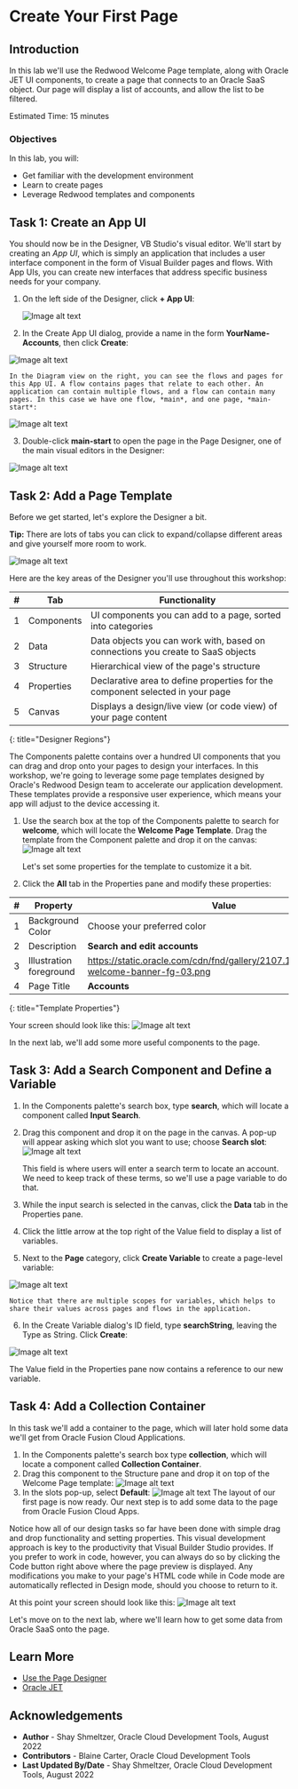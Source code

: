 # Create Your First Page

## Introduction

In this lab we'll use the Redwood Welcome Page template, along with Oracle JET UI components, to create a page that connects to an Oracle SaaS object.  Our page will display a list of accounts, and allow the list to be filtered.

Estimated Time: 15 minutes

### Objectives

In this lab, you will:
* Get familiar with the development environment
* Learn to create pages
* Leverage Redwood templates and components

## Task 1: Create an App UI

You should now be in the Designer, VB Studio's visual editor. We'll start by creating an *App UI*, which is simply an application that includes a user interface component in the form of Visual Builder pages and flows. With App UIs, you can create new interfaces that address specific business needs for your company.

1. On the left side of the Designer, click **+ App UI**:  

	![Image alt text](images/results.png)


2. In the Create App UI dialog, provide a name in the form **YourName-Accounts**, then click **Create**:

  ![Image alt text](images/wssettings.png)

	In the Diagram view on the right, you can see the flows and pages for this App UI. A flow contains pages that relate to each other. An application can contain multiple flows, and a flow can contain many pages. In this case we have one flow, *main*, and one page, *main-start*:

  ![Image alt text](images/appflow.png)

3. Double-click  **main-start** to open the page in the Page Designer, one of the main visual editors in the Designer:

  ![Image alt text](images/IDE.png)

## Task 2: Add a Page Template

Before we get started, let's explore the Designer a bit.

**Tip:** There are lots of tabs you can click to expand/collapse different areas and give yourself more room to work.

  ![Image alt text](images/IDE2.png)

Here are the key areas of the Designer you'll use throughout this workshop:

| # | Tab | Functionality |
| --- | --- | --- |
| 1 | Components | UI components you can add to a page, sorted into categories  |
| 2 | Data | Data objects you can work with, based on connections you create to SaaS objects |
| 3 | Structure | Hierarchical view of the page's structure  |
| 4 |Properties | Declarative area to define properties for the component selected in your page |
| 5 |Canvas | Displays a design/live view (or code view) of your page content |
{: title="Designer Regions"}

The Components palette contains over a hundred UI components that you can drag and drop onto your pages to design your interfaces. In this workshop, we're going to leverage some page templates designed by Oracle's Redwood Design team to accelerate our application development. These templates provide a responsive user experience, which means your app will adjust to the device accessing it.

1. Use the search box at the top of the Components palette to search for **welcome**, which will locate the **Welcome Page Template**. Drag the template from the Component palette and drop it on the canvas:
  ![Image alt text](images/welcome.png)

	Let's set some properties for the template to customize it a bit.

2. Click the **All** tab in the Properties pane and modify these properties:

| # | Property | Value |
| --- | --- | --- |
| 1 | Background Color | Choose your preferred color  |
| 2 | Description| **Search and edit accounts** |
| 3 | Illustration foreground | https://static.oracle.com/cdn/fnd/gallery/2107.1.0/images/illust-welcome-banner-fg-03.png |
| 4 |Page Title | **Accounts** |
{: title="Template Properties"}

Your screen should look like this:
  ![Image alt text](images/properties.png)

In the next lab, we'll add some more useful components to the page.

## Task 3: Add a Search Component and Define a Variable

1. In the Components palette's search box, type **search**, which will locate a component called **Input Search**.
2. Drag this component and drop it on the page in the canvas. A pop-up will appear asking which slot you want to use; choose **Search slot**:
  ![Image alt text](images/slot.png)

	This field is where users will enter a search term to locate an account. We need to keep track of these terms, so we'll use a page variable to do that.

3. While the input search is selected in the canvas, click the **Data** tab in the Properties pane.

4. Click the little arrow at the top right of the Value field to display a list of variables.

5. Next to the **Page** category, click **Create Variable** to create a page-level variable:

  ![Image alt text](images/variable.png)

	Notice that there are multiple scopes for variables, which helps to share their values across pages and flows in the application.

6. In the Create Variable dialog's ID field, type **searchString**, leaving the Type as String. Click **Create**:

  ![Image alt text](images/variablesettings.png)

The Value field in the Properties pane now contains a reference to our new variable.

## Task 4: Add a Collection Container  

In this task we'll add a container to the page, which will later hold some data we'll get from Oracle Fusion Cloud Applications.

1. In the Components palette's search box type **collection**, which will locate a component called **Collection Container**.
2. Drag this component to the Structure pane and drop it on top of the Welcome Page template:
  ![Image alt text](images/collection.png)
3. In the slots pop-up, select **Default**:
  ![Image alt text](images/slot.png)
The layout of our first page is now ready.  Our next step is to add some data to the page from Oracle Fusion Cloud Apps.

Notice how all of our design tasks so far have been done with simple drag and drop functionality and setting properties. This visual development approach is key to the productivity that Visual Builder Studio provides. If you prefer to work in code, however, you can always do so by clicking the Code button right above where the page preview is displayed. Any modifications you make to your page's HTML code while in Code mode are automatically reflected in Design mode, should you choose to return to it.  

At this point your screen should look like this:
  ![Image alt text](images/complete.png)

Let's move on to the next lab, where we'll learn how to get some data from Oracle SaaS onto the page.

## Learn More

* [Use the Page Designer](https://docs.oracle.com/en/cloud/paas/visual-builder/visualbuilder-building-appui/get-started1.html#GUID-CC2B203D-51D3-4408-8D0B-4E26C86BCBC0)
* [Oracle JET](http://oracle.com/jet)

## Acknowledgements
* **Author** - Shay Shmeltzer, Oracle Cloud Development Tools, August 2022
* **Contributors** -  Blaine Carter, Oracle Cloud Development Tools
* **Last Updated By/Date** - Shay Shmeltzer, Oracle Cloud Development Tools, August 2022

